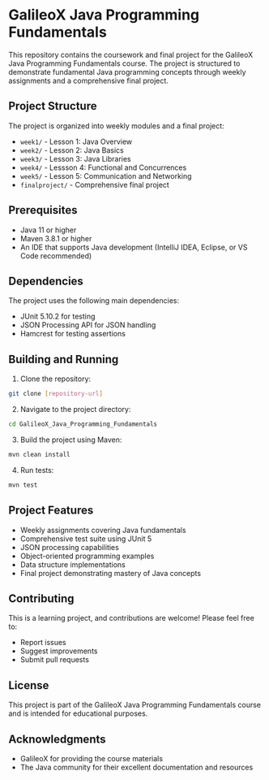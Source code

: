 # GalileoX Java Programming Fundamentals

This repository contains the coursework and final project for the GalileoX Java Programming Fundamentals course. The project is structured to demonstrate fundamental Java programming concepts through weekly assignments and a comprehensive final project.

## Project Structure

The project is organized into weekly modules and a final project:

- `week1/` - Lesson 1: Java Overview
- `week2/` - Lesson 2: Java Basics
- `week3/` - Lesson 3: Java Libraries
- `week4/` - Lessson 4: Functional and Concurrences
- `week5/` - Lesson 5: Communication and Networking
- `finalproject/` - Comprehensive final project

## Prerequisites

- Java 11 or higher
- Maven 3.8.1 or higher
- An IDE that supports Java development (IntelliJ IDEA, Eclipse, or VS Code recommended)

## Dependencies

The project uses the following main dependencies:
- JUnit 5.10.2 for testing
- JSON Processing API for JSON handling
- Hamcrest for testing assertions

## Building and Running

1. Clone the repository:
```bash
git clone [repository-url]
```

2. Navigate to the project directory:
```bash
cd GalileoX_Java_Programming_Fundamentals
```

3. Build the project using Maven:
```bash
mvn clean install
```

4. Run tests:
```bash
mvn test
```

## Project Features

- Weekly assignments covering Java fundamentals
- Comprehensive test suite using JUnit 5
- JSON processing capabilities
- Object-oriented programming examples
- Data structure implementations
- Final project demonstrating mastery of Java concepts

## Contributing

This is a learning project, and contributions are welcome! Please feel free to:
- Report issues
- Suggest improvements
- Submit pull requests

## License

This project is part of the GalileoX Java Programming Fundamentals course and is intended for educational purposes.

## Acknowledgments

- GalileoX for providing the course materials
- The Java community for their excellent documentation and resources